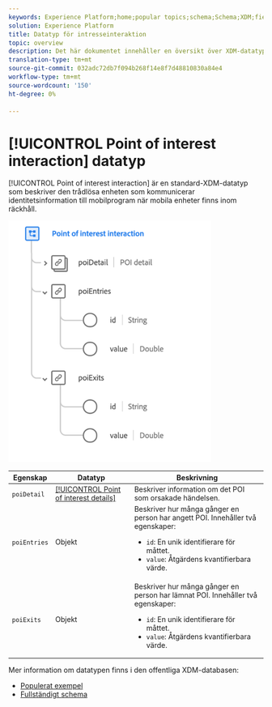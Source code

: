 ```yaml
---
keywords: Experience Platform;home;popular topics;schema;Schema;XDM;fields;schemas;Schemas;poi;interaction;point of interest;point-of-interest;datatype;data-type;data type;
solution: Experience Platform
title: Datatyp för intresseinteraktion
topic: overview
description: Det här dokumentet innehåller en översikt över XDM-datatypen Point of Interest Interaction.
translation-type: tm+mt
source-git-commit: 032adc72db7f094b268f14e8f7d48810830a84e4
workflow-type: tm+mt
source-wordcount: '150'
ht-degree: 0%

---
```



# [!UICONTROL Point of interest interaction] datatyp

[!UICONTROL Point of interest interaction] är en standard-XDM-datatyp som beskriver den trådlösa enheten som kommunicerar identitetsinformation till mobilprogram när mobila enheter finns inom räckhåll.

<img src="../images/data-types/poi-interaction.png" width="400" /><br />

| Egenskap | Datatyp | Beskrivning |
| --- | --- | --- |
| `poiDetail` | [[!UICONTROL Point of interest details]](./poi-details.md) | Beskriver information om det POI som orsakade händelsen. |
| `poiEntries` | Objekt | Beskriver hur många gånger en person har angett POI. Innehåller två egenskaper: <ul><li>`id`: En unik identifierare för måttet.</li><li>`value`: Åtgärdens kvantifierbara värde.</li></ul> |
| `poiExits` | Objekt | Beskriver hur många gånger en person har lämnat POI. Innehåller två egenskaper: <ul><li>`id`: En unik identifierare för måttet.</li><li>`value`: Åtgärdens kvantifierbara värde.</li></ul> |

Mer information om datatypen finns i den offentliga XDM-databasen:

* [Populerat exempel](https://github.com/adobe/xdm/blob/master/components/datatypes/poi-interaction.example.1.json)
* [Fullständigt schema](https://github.com/adobe/xdm/blob/master/components/datatypes/poi-interaction.schema.json)
